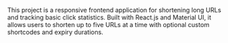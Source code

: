 
This project is a responsive frontend application for shortening long URLs and tracking basic click statistics. Built with React.js and Material UI, it allows users to shorten up to five URLs at a time with optional custom shortcodes and expiry durations.
